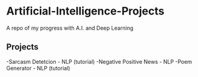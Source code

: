 # Artificial-Intelligence-Projects
A repo of my progress with A.I. and Deep Learning

## Projects
 -Sarcasm Detetcion - NLP (tutorial)
 -Negative Positive News - NLP
 -Poem Generator - NLP (tutorial)
